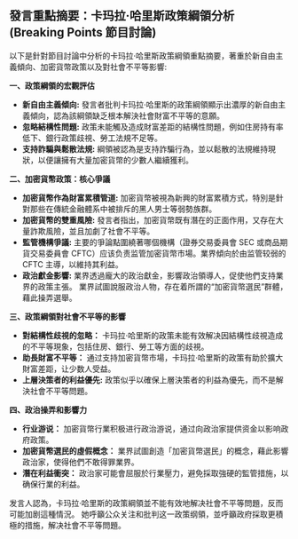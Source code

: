 ## 發言重點摘要：卡玛拉·哈里斯政策綱領分析 (Breaking Points 節目討論)

以下是針對節目討論中分析的卡玛拉·哈里斯政策綱領重點摘要，著重於新自由主義傾向、加密貨幣政策以及對社會不平等影響:

**一、政策綱領的宏觀評估**

*   **新自由主義傾向:** 發言者批判卡玛拉·哈里斯的政策綱領顯示出濃厚的新自由主義傾向，認為該綱領缺乏根本解決社會財富不平等的意願。
*   **忽略結構性問題:** 政策未能觸及造成財富差距的結構性問題，例如住房持有率低下、銀行政策歧視、勞工法規不足等。
*   **支持詐騙與鬆散法規:** 綱領被認為是支持詐騙行為，並以鬆散的法規維持現狀，以便讓擁有大量加密貨幣的少數人繼續獲利。

**二、加密貨幣政策：核心爭議**

*   **加密貨幣作為財富累積管道:**  加密貨幣被視為新興的財富累積方式，特別是針對那些在傳統金融體系中被排斥的黑人男士等弱勢族群。
*   **加密貨幣的雙重風險:**  發言者指出，加密貨幣既有潛在的正面作用，又存在大量詐欺風險，並且加劇了社會不平等。
*   **監管機構爭議:**  主要的爭論點圍繞著哪個機構（證券交易委員會 SEC 或商品期貨交易委員會 CFTC）应该负责监管加密貨幣市場。業界傾向於由监管较弱的 CFTC 主導，以維持其利益。
*   **政治獻金影響:** 業界透過龐大的政治獻金，影響政治領導人，促使他們支持業界的政策主張。 業界試圖說服政治人物，存在着所謂的“加密貨幣選民”群體，藉此操弄選舉。

**三、政策綱領對社會不平等的影響**

*   **對結構性歧視的忽略：** 卡玛拉·哈里斯的政策未能有效解决因結構性歧視造成的不平等現象，包括住房、銀行、勞工等方面的歧視。
*   **助長財富不平等：** 通过支持加密貨幣市場，卡玛拉·哈里斯的政策有助於擴大財富差距，让少数人受益。
*  **上層決策者的利益優先:** 政策似乎以確保上層決策者的利益為優先，而不是解決社會不平等問題。

**四、政治操弄和影響力**

*  **行业游说：** 加密貨幣行業积极进行政治游说，通过向政治家提供资金以影响政府政策。
* **加密貨幣選民的虛假概念：** 業界試圖創造「加密貨幣選民」的概念，藉此影響政治家，使得他們不敢得罪業界。
*   **潛在利益衝突：** 政治家可能會屈服於行業壓力，避免採取強硬的監管措施，以确保行業的利益。

发言人認為，卡玛拉·哈里斯的政策綱領並不能有效地解决社會不平等問題，反而可能加剧這種情況。 她呼籲公众关注和批判这一政策纲領，並呼籲政府採取更積極的措施，解决社會不平等問題。